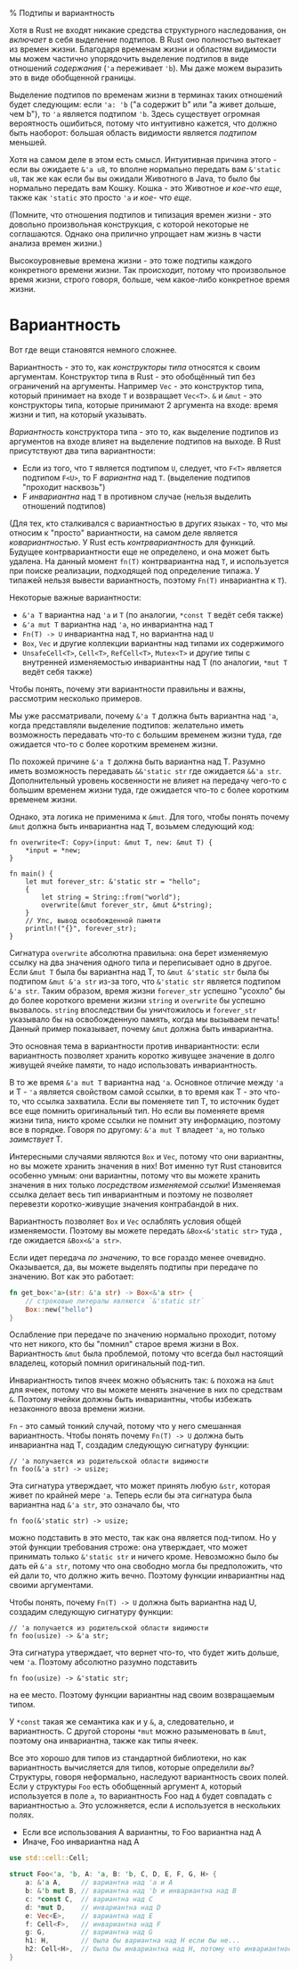 % Подтипы и вариантность

Хотя в Rust не входят никакие средства структурного наследования, он *включает*
в себя выделение подтипов. В Rust оно полностью вытекает из
времен жизни. Благодаря временам жизни и областям видимости мы можем частично
упорядочить выделение подтипов в виде отношений *содержания* (`'a` переживает 
`'b`). Мы даже можем выразить это в виде обобщенной границы.

Выделение подтипов по временам жизни в терминах таких отношений будет
следующим: если `'a: 'b` ("a содержит b" или "a живет дольше, чем b"), то `'a`
является подтипом `'b`. Здесь существует огромная вероятность ошибиться, потому
что интуитивно кажется, что должно быть наоборот: большая область видимости
является *подтипом* меньшей.

Хотя на самом деле в этом есть смысл. Интуитивная причина этого - если вы
ожидаете `&'a u8`, то вполне нормально передать вам `&'static u8`, так же как
если бы вы ожидали Животного в Java, то было бы нормально передать вам Кошку.
Кошка - это Животное *и кое-что еще*, также как `'static` это просто `'a` *и кое-
что еще*.

(Помните, что отношения подтипов и типизация времен жизни - это довольно
произвольная конструкция, с которой некоторые не соглашаются. Однако она
прилично упрощает нам жизнь в части анализа времен жизни.)

Высокоуровневые времена жизни - это тоже подтипы каждого конкретного времени
жизни. Так происходит, потому что произвольное время жизни, строго говоря,
больше, чем какое-либо конкретное время жизни.



# Вариантность

Вот где вещи становятся немного сложнее.

Вариантность - это то, как *конструкторы типа* относятся к своим аргументам.
Конструктор типа в Rust - это обобщённый тип без ограничений на аргументы.
Например `Vec` - это конструктор типа, который принимает на входе `T` и
возвращает `Vec<T>`. `&` и `&mut` - это конструкторы типа, которые принимают 2
аргумента на входе: время жизни и тип, на который указывать.

*Вариантность* конструктора типа - это то, как выделение подтипов из аргументов
на входе влияет на выделение подтипов на выходе. В Rust присутствуют два типа
вариантности:

* Если из того, что `T` является подтипом `U`, следует, что `F<T>` является 
 подтипом `F<U>`, то F *вариантна* над `T`. (выделение подтипов "проходит насквозь")
* F *инвариантна* над `T` в противном случае (нельзя выделить отношений подтипов)

(Для тех, кто сталкивался с вариантностью в других языках - то, что мы относим
к "просто" вариантности, на самом деле является *ковариантностью*. У Rust есть
*контрвариантность* для функций. Будущее контрвариантности еще не определено, и
она может быть удалена. На данный момент `fn(T)` контрвариантна над `T`, и
используется при поиске реализации, подходящей под определение типажа. 
У типажей нельзя вывести вариантность, поэтому `Fn(T)` инвариантна к `T`).

Некоторые важные вариантности:

* `&'a T` вариантна над `'a` и `T` (по аналогии, `*const T` ведёт себя также)
* `&'a mut T` вариантна над `'a`, но инвариантна над `T`
* `Fn(T) -> U` инвариантна над `T`, но вариантна над `U`
* `Box`, `Vec` и другие коллекции вариантны над типами их содержимого
* `UnsafeCell<T>`, `Cell<T>`, `RefCell<T>`, `Mutex<T>` и другие типы с 
внутренней изменяемостью инвариантны над T (по аналогии, `*mut T` ведёт себя также)

Чтобы понять, почему эти вариантности правильны и важны, рассмотрим несколько
примеров.


Мы уже рассматривали, почему `&'a T` должна быть вариантна над `'a`, когда
представляли выделение подтипов: желательно иметь возможность передавать что-то
с большим временем жизни туда, где ожидается что-то с более коротким временем
жизни.

По похожей причине `&'a T` должна быть вариантна над T. Разумно иметь
возможность передавать `&&'static str` где ожидается `&&'a str`. Дополнительный
уровень косвенности не влияет на передачу чего-то с большим временем жизни туда,
где ожидается что-то с более коротким временем жизни.

Однако, эта логика не применима к `&mut`. Для того, чтобы понять почему `&mut`
должна быть инвариантна над T, возьмем следующий код:

```rust,ignore
fn overwrite<T: Copy>(input: &mut T, new: &mut T) {
    *input = *new;
}

fn main() {
    let mut forever_str: &'static str = "hello";
    {
        let string = String::from("world");
        overwrite(&mut forever_str, &mut &*string);
    }
    // Упс, вывод освобожденной памяти
    println!("{}", forever_str);
}
```

Сигнатура `overwrite` абсолютна правильна: она берет изменяемую ссылку на два
значения одного типа и переписывает одно в другое. Если `&mut T` была бы
вариантна над T, то `&mut &'static str` была бы подтипом `&mut &'a str` из-за
того, что `&'static str` является подтипом `&'a str`. Таким образом, время жизни
`forever_str` успешно "усохло" бы до более короткого времени жизни `string` и
`overwrite` бы успешно вызвалось. `string` впоследствии бы уничтожилось и
`forever_str` указывало бы на освобожденную память, когда мы вызываем печать!
Данный пример показывает, почему `&mut` должна быть инвариантна.

Это основная тема в вариантности против инвариантности: если вариантность
позволяет хранить коротко живущее значение в долго живущей ячейке памяти, то
надо использовать инвариантность.

В то же время `&'a mut T` вариантна над `'a`. Основное отличие между `'a` и T -
`'a` является свойством самой ссылки, в то время как T - это что-то, что ссылка
захватила. Если вы поменяете тип T, то источник будет все еще помнить
оригинальный тип. Но если вы поменяете время жизни типа, никто кроме ссылки не
помнит эту информацию, поэтому все в порядке. Говоря по другому: `&'a mut T`
владеет `'a`, но только *заимствует* T.

Интересными случаями являются `Box` и `Vec`, потому что они вариантны, но вы
можете хранить значения в них! Вот именно тут Rust становится особенно умным:
они вариантны, потому что вы можете хранить значения в них только *посредством
изменяемой ссылки*! Изменяемая ссылка делает весь тип инвариантным и поэтому не
позволяет перевезти коротко-живущие значения контрабандой в них.

Вариантность позволяет `Box` и `Vec` ослаблять условия общей изменяемости.
Поэтому вы можете передать `&Box<&'static str>` туда , где ожидается `&Box<&'a
str>`.

Если идет передача *по значению*, то все гораздо менее очевидно. Оказывается,
да, вы можете выделять подтипы при передаче по значению. Вот как это работает:

```rust
fn get_box<'a>(str: &'a str) -> Box<&'a str> {
    // строковые литералы являются `&'static str`
    Box::new("hello")
}
```

Ослабление при передаче по значению нормально проходит, потому что нет никого,
кто бы "помнил" старое время жизни в Box. Вариантность `&mut` была проблемой,
потому что всегда был настоящий владелец, который помнил оригинальный под-тип.

Инвариантность типов ячеек можно объяснить так: `&` похожа на `&mut` для ячеек,
потому что вы можете менять значение в них по средствам `&`. Поэтому ячейки
должны быть инвариантны, чтобы избежать незаконного ввоза времени жизни.

`Fn` - это самый тонкий случай, потому что у него смешанная вариантность. Чтобы
 понять почему `Fn(T) -> U` должна быть инвариантна над T, создадим следующую 
 сигнатуру функции:

```rust,ignore
// 'a получается из родительской области видимости
fn foo(&'a str) -> usize;
```

Эта сигнатура утверждает, что может принять любую `&str`, которая живет по крайней 
мере `'a`. Теперь если бы эта сигнатура была вариантна над `&'a str`, это означало 
бы, что

```rust,ignore
fn foo(&'static str) -> usize;
```

можно подставить в это место, так как она является под-типом. Но у этой функции
требования строже: она утверждает, что может принимать только `&'static str` и
ничего кроме. Невозможно было бы дать ей `&'a str`, потому что она свободно
могла бы предположить, что ей дали то, что должно жить вечно. Поэтому функции
инвариантны над своими аргументами.

Чтобы понять, почему `Fn(T) -> U` должна быть вариантна над U, создадим следующую 
 сигнатуру функции:

```rust,ignore
// 'a получается из родительской области видимости
fn foo(usize) -> &'a str;
```

Эта сигнатура утверждает, что вернет что-то, что будет жить дольше, чем `'a`.
Поэтому абсолютно разумно подставить

```rust,ignore
fn foo(usize) -> &'static str;
```

на ее место. Поэтому функции вариантны над своим возвращаемым типом.

У `*const` такая же семантика как и у `&`, а, следовательно, и вариантность. С
другой стороны `*mut` можно разыменовать в `&mut`, поэтому она инвариантна,
также как типы ячеек.

Все это хорошо для типов из стандартной библиотеки, но как вариантность
вычисляется для типов, которые определили *вы*? Структуры, говоря неформально,
наследуют вариантность своих полей. Если у структуры `Foo` есть обобщенный
аргумент `A`, который используется в поле `a`, то вариантность Foo над `A` будет
совпадать с вариантностью `a`. Это усложняется, если `A` используется в
нескольких полях.

* Если все использования A вариантны, то Foo вариантна над A
* Иначе, Foo инвариантна над A

```rust
use std::cell::Cell;

struct Foo<'a, 'b, A: 'a, B: 'b, C, D, E, F, G, H> {
    a: &'a A,     // вариантна над 'a и A
    b: &'b mut B, // вариантна над 'b и инвариантна над B
    c: *const C,  // вариантна над C
    d: *mut D,    // инвариантна над D
    e: Vec<E>,    // вариантна над E
    f: Cell<F>,   // инвариантна над F
    g: G,         // вариантна над G
    h1: H,        // была бы вариантна над H если бы не...
    h2: Cell<H>,  // была бы инвариантна над H, потому что инвариантность побеждает
}
```
